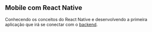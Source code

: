 ## Mobile com React Native
Conhecendo os conceitos do React Native e desenvolvendo a primeira aplicação que irá se conectar com o [backend](https://github.com/salescamila/gostack-02.desafio_02_conceitos_node).
